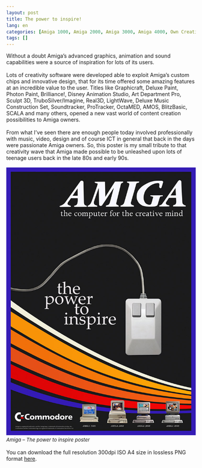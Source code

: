 ```yaml
---
layout: post
title: The power to inspire!
lang: en
categories: [Amiga 1000, Amiga 2000, Amiga 3000, Amiga 4000, Own Creation, Posters]
tags: []
---
```

Without a doubt Amiga’s advanced graphics, animation and sound capabilities were a source of inspiration for lots of its users.
<br><br>
Lots of creativity software were developed  able to exploit Amiga’s custom chips and innovative design, that for its time offered some amazing features at an incredible value to the user. Titles like Graphicraft, Deluxe Paint, Photon Paint, Brilliance!, Disney Animation Studio, Art Department Pro, Sculpt 3D, TruboSilver/Imagine, Real3D, LightWave,  Deluxe Music Construction Set, Soundtracker, ProTracker, OctaMED, AMOS, BlitzBasic, SCALA and many others, opened a new vast world of content creation possibilities to Amiga owners.
<br><br>
From what I’ve seen there are enough people today involved professionally with music, video, design and of course ICT in general that back in the days were passionate Amiga owners. So, this poster is my small tribute to that creativity wave that Amiga made possible to be unleashed upon lots of teenage users back in the late 80s and early 90s.
<br><br>
<img src="\assets\img\post_previews\35-Amiga-The_Power_To_Inspire_poster.jpg">
<span style="font-size:small; font-style: italic">Amiga – The power to inspire poster</span>
<br><br>
You can download the full resolution 300dpi ISO A4 size in lossless PNG format <a href="https://app.box.com/s/2mayvtgjhoio40h7vjzz9351jrl0apxo" target="_blank">here</a>.